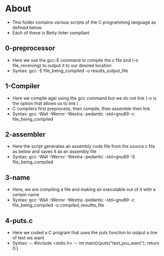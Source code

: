 # About #
- This folder contains various scripts of the C programming language as defined below.
- Each of these is Betty linter compliant

## 0-preprocessor ##
- Here we use the gcc-E command to compile the c file and (-o file_receiving) to output it to our desired location
- Syntax: gcc -E file_being_compiled -o results_output_file

## 1-Compiler ##
- Here we compile agai using the gcc command but we do not link (-o is the option that allows us to link ) .
- C compilers first preprocess, then compile, then assemble then link
- Syntax: gcc -Wall -Werror -Wextra -pedantic -std=gnu89 -c file_being_compiled

## 2-assembler ##
- Here the script generates an assembly code file from the source c file as below and saves it as an assembly file
- Syntax: gcc -Wall -Werror -Wextra -pedantic -std=gnu89 -S file_being_compiled

## 3-name ##
- Here, we are compiling a file and making an executable out of it with a certain name
- Syntax: gcc -Wall -Werror -Wextra -pedantic -std=gnu89 -c file_being_compiled -o compiled_resultts_file

## 4-puts.c ##
- Here we coded a C program that uses the puts function to output a line of text we want
- Syntax:
-- #include <stdio.h>
-- int main(){puts("text_you_want"); return 0;}
